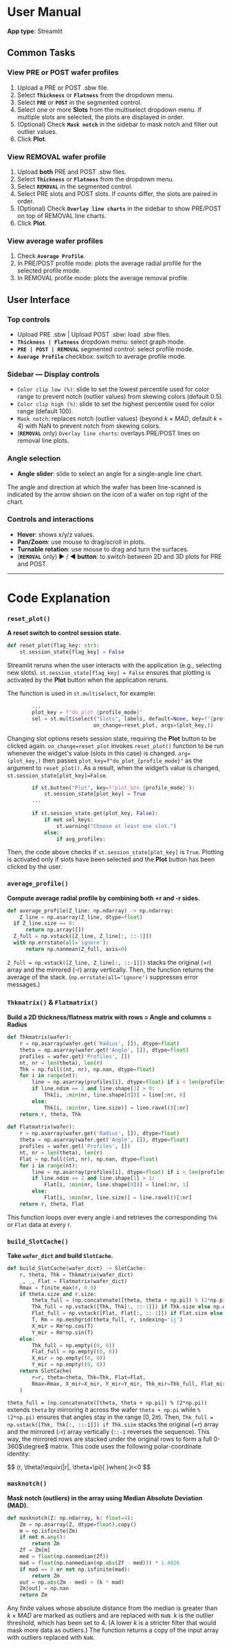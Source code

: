 # User Manual

**App type**: Streamlit

## Common Tasks

### View PRE or POST wafer profiles

1. Upload a PRE or POST .sbw file.
2. Select **`Thickness`** or **`Flatness`** from the dropdown menu.
3. Select **`PRE`** or **`POST`** in the segmented control.
4. Select one or more **Slots** from the multiselect dropdown menu. If multiple slots are selected, the plots are displayed in order.
5. (Optional) Check **`Mask notch`** in the sidebar to mask notch and filter out outlier values.
6. Click **Plot**.

### View REMOVAL wafer profile

1. Upload **both** PRE and POST .sbw files.
2. Select **`Thickness`** or **`Flatness`** from the dropdown menu.
3. Select **`REMOVAL`** in the segmented control.
4. Select PRE slots and POST slots. If counts differ, the slots are paired in order.
5. (Optional) Check **`Overlay line charts`** in the sidebar to show PRE/POST on top of REMOVAL line charts.
6. Click **Plot**.

### View average wafer profiles

1. Check **`Average Profile`**.
2. In PRE/POST profile mode: plots the average radial profile for the selected profile mode.
3. In REMOVAL profile mode: plots the average removal profile.

## User Interface

### Top controls

- Upload PRE .sbw | Upload POST .sbw: load .sbw files.
- **`Thickness | Flatness`** dropdown menu: select graph mode.
- **`PRE | POST | REMOVAL`** segmented control: select profile mode.
- **`Average Profile`** checkbox: switch to average profile mode.

### Sidebar — Display controls

- `Color clip low (%)`: slide to set the lowest percentile used for color range to prevent notch (outlier values) from skewing colors (default 0.5).
- `Color clip high (%)`: slide to set the highest percentile used for color range (default 100).
- `Mask notch`: replaces notch (outlier values) (beyond $k\times MAD$, default $k$ = 4) with NaN to prevent notch from skewing colors.
- (**`REMOVAL`** only) `Overlay line charts`: overlays PRE/POST lines on removal line plots.

### Angle selection

- **Angle** **slider**: slide to select an angle for a single-angle line chart.

The angle and direction at which the wafer has been line-scanned is indicated by the arrow shown on the icon of a wafer on top right of the chart.

### Controls and interactions

- **Hover**: shows x/y/z values.
- **Pan/Zoom**: use mouse to drag/scroll in plots.
- **Turnable rotation**: use mouse to drag and turn the surfaces.
- (**`REMOVAL`** only) **▶️** / **◀️ button**: to switch between 2D and 3D plots for PRE and POST.

---

# Code Explanation

### **`reset_plot()`**

**A reset switch to control session state.** 

```python
def reset_plot(flag_key: str):
	st.session_state[flag_key] = False 
```

Streamlit reruns when the user interacts with the application (e.g., selecting new slots). `st.session_state[flag_key] = False` ensures that plotting is activated by the **Plot** button when the application reruns.

The function is used in `st.multiselect`, for example: 

```python
        ...
        plot_key = f"do_plot_{profile_mode}" 
        sel = st.multiselect("Slots", labels, default=None, key=f"{profile_mode}_slots",
                            on_change=reset_plot, args=(plot_key,))
```

Changing slot options resets session state, requiring the **Plot** button to be clicked again. `on_change=reset_plot` invokes `reset_plot()` function to be run whenever the widget's value (slots in this case) is changed. `arg=(plot_key,)` then passes `plot_key=f"do_plot_{profile_mode}"` as the argument to `reset_plot()`. As a result, when the widget’s value is changed, `st.session_state[plot_key]=False`. 

```python
        if st.button("Plot", key=f"plot_btn_{profile_mode}"):
            st.session_state[plot_key] = True
        ...
        
        if st.session_state.get(plot_key, False):
            if not sel_keys:
                st.warning("Choose at least one slot.")
            else:
                if avg_profiles:
```

Then, the code above checks if `st.session_state[plot_key]` is `True`. Plotting is activated only if slots have been selected and the **Plot** button has been clicked by the user. 

### `average_profile()`

**Compute average radial profile by combining both +r and -r sides.**

```python
def average_profile(Z_line: np.ndarray) -> np.ndarray:
	Z_line = np.asarray(Z_line, dtype=float) 
  if Z_line.size == 0:
      return np.array([])
  Z_full = np.vstack([Z_line, Z_line[:, ::-1]]) 
  with np.errstate(all='ignore'):
      return np.nanmean(Z_full, axis=0)
```

`Z_full = np.vstack([Z_line, Z_line[:, ::-1]])` stacks the original (+r)  array and the mirrored (-r) array vertically. Then, the function returns the average of the stack. (`np.errstate(all='ignore')` suppresses error messages.)

### `Thkmatrix()` & `Flatmatrix()`

 **Build a 2D thickness/flatness matrix with rows = Angle and columns = Radius**

```python
def Thkmatrix(wafer):
    r = np.asarray(wafer.get('Radius', []), dtype=float)
    theta = np.asarray(wafer.get('Angle', []), dtype=float)
    profiles = wafer.get('Profiles', [])
    nt, nr = len(theta), len(r)
    Thk = np.full((nt, nr), np.nan, dtype=float)
    for i in range(nt):
        line = np.asarray(profiles[i], dtype=float) if i < len(profiles) else np.array([], dtype=float)
        if line.ndim == 2 and line.shape[1] > 0:
            Thk[i, :min(nr, line.shape[0])] = line[:nr, 0]
        else:
            Thk[i, :min(nr, line.size)] = line.ravel()[:nr]
    return r, theta, Thk
    
def Flatmatrix(wafer):
    r = np.asarray(wafer.get('Radius', []), dtype=float)
    theta = np.asarray(wafer.get('Angle', []), dtype=float)
    profiles = wafer.get('Profiles', [])
    nt, nr = len(theta), len(r)
    Flat = np.full((nt, nr), np.nan, dtype=float)
    for i in range(nt):
        line = np.asarray(profiles[i], dtype=float) if i < len(profiles) else np.array([], dtype=float)
        if line.ndim == 2 and line.shape[1] > 1:
            Flat[i, :min(nr, line.shape[0])] = line[:nr, 1]
        else:
            Flat[i, :min(nr, line.size)] = line.ravel()[:nr]
    return r, theta, Flat
```

This function loops over every angle i and retrieves the corresponding `Thk` or `Flat` data at every r.  

### `build_SlotCache()`

**Take `wafer_dict` and build `SlotCache`.**

```python
def build_SlotCache(wafer_dict) -> SlotCache:
    r, theta, Thk = Thkmatrix(wafer_dict)
    _, _, Flat = Flatmatrix(wafer_dict)
    Rmax = finite_max(r, 0.0)
    if theta.size and r.size:
        theta_full = (np.concatenate([theta, theta + np.pi]) % (2*np.pi))
        Thk_full = np.vstack([Thk, Thk[:, ::-1]]) if Thk.size else np.empty((0, 0))
        Flat_full = np.vstack([Flat, Flat[:, ::-1]]) if Flat.size else np.empty((0, 0))
        T, Rm = np.meshgrid(theta_full, r, indexing='ij')
        X_mir = Rm*np.cos(T)
        Y_mir = Rm*np.sin(T)
    else:
        Thk_full = np.empty((0, 0))
        Flat_full = np.empty((0, 0))
        X_mir = np.empty((0, 0))
        Y_mir = np.empty((0, 0))
    return SlotCache(
        r=r, theta=theta, Thk=Thk, Flat=Flat,
        Rmax=Rmax, X_mir=X_mir, Y_mir=Y_mir, Thk_mir=Thk_full, Flat_mir=Flat_full
    )
```

`theta_full = (np.concatenate([theta, theta + np.pi]) % (2*np.pi))` extends `theta` by mirroring it across the wafer `theta + np.pi` while `% (2*np.pi)` ensures that angles stay in the range $[0, 2\pi)$. Then, `Thk_full = np.vstack([Thk, Thk[:, ::-1]]) if Thk.size` stacks the original (+r) array and the mirrored (-r) array vertically (`::-1` reverses the sequence). This way, the mirrored rows are stacked under the original rows to form a full $0$-$360$$\degree$ matrix. This code uses the following polar-coordinate identity:

$$
(r, \theta)\equiv(|r|, \theta+\pi)\{ }when\{ }r<0 
$$

### `masknotch()`

**Mask notch (outliers) in the array using Median Absolute Deviation (MAD).**

```python
def masknotch(Z: np.ndarray, k: float=4):
    Zm = np.asarray(Z, dtype=float).copy()
    m = np.isfinite(Zm)
    if not m.any():
        return Zm
    Zf = Zm[m]
    med = float(np.nanmedian(Zf))
    mad = float(np.nanmedian(np.abs(Zf - med))) * 1.4826
    if mad == 0 or not np.isfinite(mad):
        return Zm
    out = np.abs(Zm - med) > (k * mad)
    Zm[out] = np.nan
    return Zm
```

Any finite values whose absolute distance from the median is greater than $k\times MAD$ are marked as outliers and are replaced with `NaN`. $k$ is the outlier threshold, which has been set to 4. (A lower $k$ is a stricter filter that would mask more data as outliers.) The function returns a copy of the input array with outliers replaced with `NaN`.
